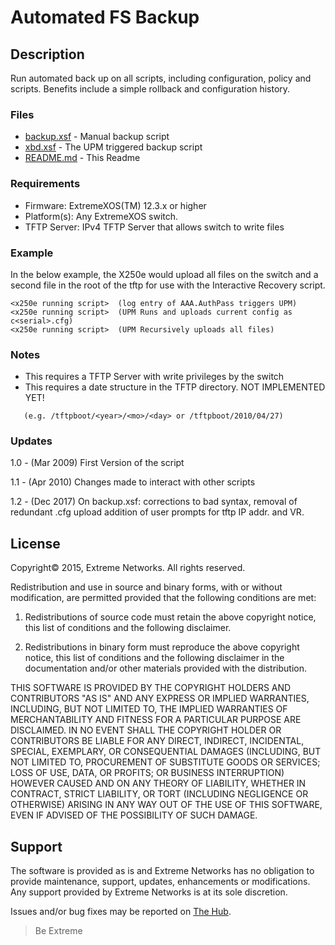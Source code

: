 # Automated FS Backup

## Description
Run automated back up on all scripts, including configuration, policy and
scripts. Benefits include a simple rollback and configuration history.

### Files
* [backup.xsf](backup.xsf) - Manual backup script
* [xbd.xsf](xbd.xsf) - The UPM triggered backup script
* [README.md](README.md) - This Readme

### Requirements
* Firmware: ExtremeXOS(TM) 12.3.x or higher
* Platform(s): Any ExtremeXOS switch.
* TFTP Server: IPv4 TFTP Server that allows switch to write files

### Example
In the below example, the X250e would upload all files on the switch and a
second file in the root of the tftp for use with the Interactive Recovery script.
```
<x250e running script>	(log entry of AAA.AuthPass triggers UPM)
<x250e running script>	(UPM Runs and uploads current config as c<serial>.cfg)
<x250e running script>	(UPM Recursively uploads all files)
```

### Notes

* This requires a TFTP Server with write privileges by the switch
* This requires a date structure in the TFTP directory. NOT IMPLEMENTED YET!

```   (e.g. /tftpboot/<year>/<mo>/<day> or /tftpboot/2010/04/27)```

### Updates
1.0 - (Mar 2009) First Version of the script

1.1 - (Apr 2010) Changes made to interact with other scripts

1.2 - (Dec 2017) On backup.xsf: corrections to bad syntax, removal of redundant .cfg upload
                  addition of user prompts for tftp IP addr. and VR.

## License
Copyright© 2015, Extreme Networks.  All rights reserved.

Redistribution and use in source and binary forms, with or without modification,
are permitted provided that the following conditions are met:

1. Redistributions of source code must retain the above copyright notice, this
list of conditions and the following disclaimer.

2. Redistributions in binary form must reproduce the above copyright notice,
this list of conditions and the following disclaimer in the documentation
and/or other materials provided with the distribution.

THIS SOFTWARE IS PROVIDED BY THE COPYRIGHT HOLDERS AND CONTRIBUTORS "AS IS" AND
ANY EXPRESS OR IMPLIED WARRANTIES, INCLUDING, BUT NOT LIMITED TO, THE IMPLIED
WARRANTIES OF MERCHANTABILITY AND FITNESS FOR A PARTICULAR PURPOSE ARE
DISCLAIMED. IN NO EVENT SHALL THE COPYRIGHT HOLDER OR CONTRIBUTORS BE LIABLE
FOR ANY DIRECT, INDIRECT, INCIDENTAL, SPECIAL, EXEMPLARY, OR CONSEQUENTIAL
DAMAGES (INCLUDING, BUT NOT LIMITED TO, PROCUREMENT OF SUBSTITUTE GOODS OR
SERVICES; LOSS OF USE, DATA, OR PROFITS; OR BUSINESS INTERRUPTION) HOWEVER
CAUSED AND ON ANY THEORY OF LIABILITY, WHETHER IN CONTRACT, STRICT LIABILITY,
OR TORT (INCLUDING NEGLIGENCE OR OTHERWISE) ARISING IN ANY WAY OUT OF THE USE
OF THIS SOFTWARE, EVEN IF ADVISED OF THE POSSIBILITY OF SUCH DAMAGE.

## Support
The software is provided as is and Extreme Networks has no obligation to provide
maintenance, support, updates, enhancements or modifications.
Any support provided by Extreme Networks is at its sole discretion.

Issues and/or bug fixes may be reported on [The Hub](https://community.extremenetworks.com/extreme).

>Be Extreme
